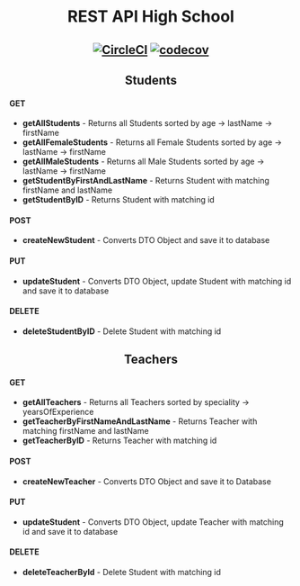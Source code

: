 # <div align="center"> REST API High School </div>

## <div align="center"> [![CircleCI](https://circleci.com/gh/AdrianRomanski/rest-school.svg?style=svg)](https://circleci.com/gh/AdrianRomanski/rest-school) [![codecov](https://codecov.io/gh/AdrianRomanski/rest-school/branch/master/graph/badge.svg)](https://codecov.io/gh/AdrianRomanski/rest-school) </div>
 
## <div align="center"> Students </div> 
#### GET
* __getAllStudents__ - Returns all Students sorted by age -> lastName -> firstName
* __getAllFemaleStudents__ - Returns all Female Students sorted by age -> lastName -> firstName
* __getAllMaleStudents__ - Returns all Male Students sorted by age -> lastName -> firstName
* __getStudentByFirstAndLastName__ - Returns Student with matching firstName and lastName
* __getStudentByID__ - Returns Student with matching id
#### POST
* __createNewStudent__ - Converts DTO Object and save it to database
#### PUT
* __updateStudent__ - Converts DTO Object, update Student with matching id and save it to database
#### DELETE
* __deleteStudentByID__ - Delete Student with matching id

## <div align="center"> Teachers </div> 
#### GET
* __getAllTeachers__ - Returns all Teachers sorted by speciality -> yearsOfExperience
* __getTeacherByFirstNameAndLastName__ - Returns Teacher with matching firstName and lastName
* __getTeacherByID__ - Returns Teacher with matching id
#### POST
* __createNewTeacher__ - Converts DTO Object and save it to Database
#### PUT
* __updateStudent__ - Converts DTO Object, update Teacher with matching id and save it to database
#### DELETE
* __deleteTeacherById__ - Delete Student with matching id


